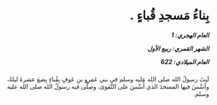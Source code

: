 <h1 dir="rtl">بِناءُ مَسجدِ قُباءٍ .</h1>

<h5 dir="rtl">العام الهجري:  1

الشهر القمري: ربيع الأول

العام الميلادي: 622</h5>

<p dir="rtl">لَبِثَ رسولُ الله صلى الله عليه وسلم في بني عَمرِو بنِ عَوفٍ بِقُباءٍ بِضعَ عشرةَ ليلةً، وأسَّسَ فيها المسجدَ الذي أُسِّسَ على التَّقوىَ، وصلَّى فيه رسولُ الله صلى الله عليه وسلم.</p></br>
